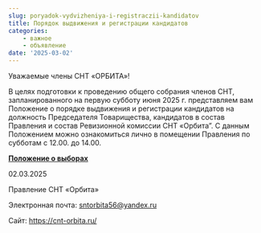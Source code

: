 ```yaml
---
slug: poryadok-vydvizheniya-i-registraczii-kandidatov
title: Порядок выдвижения и регистрации кандидатов
categories:
    - важное
    - объявление
date: '2025-03-02'
---
```



Уважаемые члены СНТ «ОРБИТА»!

В целях подготовки к проведению общего собрания членов СНТ, запланированного на первую субботу июня 2025 г. представляем вам Положение о порядке выдвижения и регистрации кандидатов на должность Председателя Товарищества, кандидатов в состав Правления и состав Ревизионной комиссии СНТ «Орбита”.
С данным Положением можно ознакомиться лично в помещении Правления по субботам с 12.00. до 14.00.

__[Положение о выборах](polozhenie_o_viborah.pdf)__

02.03.2025

Правление СНТ «Орбита»

Электронная почта: sntorbita56@yandex.ru

Сайт: https://cnt-orbita.ru/